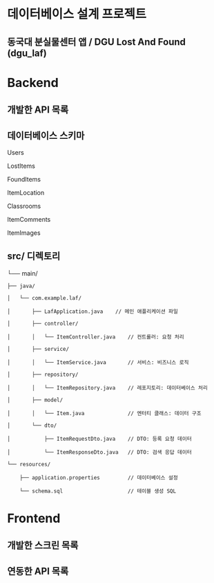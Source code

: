 # 데이터베이스 설계 프로젝트
## 동국대 분실물센터 앱 / DGU Lost And Found (dgu_laf)


# Backend

## 개발한 API 목록


## 데이터베이스 스키마

Users

LostItems

FoundItems

ItemLocation

Classrooms

ItemComments

ItemImages


## src/ 디렉토리

└── main/

    ├── java/

    │   └── com.example.laf/

    │       ├── LafApplication.java    // 메인 애플리케이션 파일

    │       ├── controller/

    │       │   └── ItemController.java    // 컨트롤러: 요청 처리

    │       ├── service/

    │       │   └── ItemService.java       // 서비스: 비즈니스 로직

    │       ├── repository/

    │       │   └── ItemRepository.java    // 레포지토리: 데이터베이스 처리

    │       ├── model/

    │       │   └── Item.java              // 엔터티 클래스: 데이터 구조

    │       └── dto/

    │           ├── ItemRequestDto.java    // DTO: 등록 요청 데이터

    │           └── ItemResponseDto.java   // DTO: 검색 응답 데이터

    └── resources/

        ├── application.properties         // 데이터베이스 설정

        └── schema.sql                     // 테이블 생성 SQL




# Frontend


## 개발한 스크린 목록


## 연동한 API 목록

